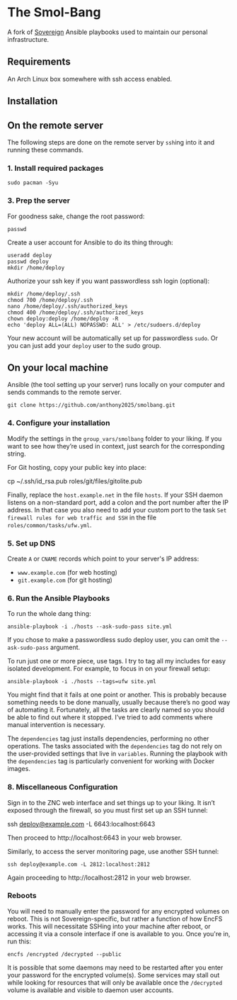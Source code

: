 The Smol-Bang
============

A fork of [Sovereign](https://github.com/sovereign/sovereign) Ansible playbooks used to maintain our personal infrastructure.

Requirements
------------

An Arch Linux box somewhere with ssh access enabled.

Installation
------------

## On the remote server

The following steps are done on the remote server by `ssh`ing into it and running these commands.

### 1. Install required packages

    sudo pacman -Syu

### 3. Prep the server

For goodness sake, change the root password:

    passwd

Create a user account for Ansible to do its thing through:

    useradd deploy
    passwd deploy
    mkdir /home/deploy

Authorize your ssh key if you want passwordless ssh login (optional):

    mkdir /home/deploy/.ssh
    chmod 700 /home/deploy/.ssh
    nano /home/deploy/.ssh/authorized_keys
    chmod 400 /home/deploy/.ssh/authorized_keys
    chown deploy:deploy /home/deploy -R
    echo 'deploy ALL=(ALL) NOPASSWD: ALL' > /etc/sudoers.d/deploy

Your new account will be automatically set up for passwordless `sudo`. Or you can just add your `deploy` user to the sudo group.

## On your local machine

Ansible (the tool setting up your server) runs locally on your computer and sends commands to the remote server.

    git clone https://github.com/anthony2025/smolbang.git

### 4. Configure your installation

Modify the settings in the `group_vars/smolbang` folder to your liking. If you want to see how they’re used in context, just search for the corresponding string.

For Git hosting, copy your public key into place:

  cp ~/.ssh/id_rsa.pub roles/git/files/gitolite.pub

Finally, replace the `host.example.net` in the file `hosts`. If your SSH daemon listens on a non-standard port, add a colon and the port number after the IP address. In that case you also need to add your custom port to the task `Set firewall rules for web traffic and SSH` in the file `roles/common/tasks/ufw.yml`.

### 5. Set up DNS

Create `A` or `CNAME` records which point to your server's IP address:

* `www.example.com` (for web hosting)
* `git.example.com` (for git hosting)

### 6. Run the Ansible Playbooks

To run the whole dang thing:

    ansible-playbook -i ./hosts --ask-sudo-pass site.yml

If you chose to make a passwordless sudo deploy user, you can omit the `--ask-sudo-pass` argument.

To run just one or more piece, use tags. I try to tag all my includes for easy isolated development. For example, to focus in on your firewall setup:

    ansible-playbook -i ./hosts --tags=ufw site.yml

You might find that it fails at one point or another. This is probably because something needs to be done manually, usually because there’s no good way of automating it. Fortunately, all the tasks are clearly named so you should be able to find out where it stopped. I’ve tried to add comments where manual intervention is necessary.

The `dependencies` tag just installs dependencies, performing no other operations. The tasks associated with the `dependencies` tag do not rely on the user-provided settings that live in `variables`. Running the playbook with the `dependencies` tag is particularly convenient for working with Docker images.

### 8. Miscellaneous Configuration

Sign in to the ZNC web interface and set things up to your liking. It isn’t exposed through the firewall, so you must first set up an SSH tunnel:

  ssh deploy@example.com -L 6643:localhost:6643

Then proceed to http://localhost:6643 in your web browser.

Similarly, to access the server monitoring page, use another SSH tunnel:

    ssh deploy@example.com -L 2812:localhost:2812

Again proceeding to http://localhost:2812 in your web browser.

### Reboots

You will need to manually enter the password for any encrypted volumes on reboot. This is not Sovereign-specific, but rather a function of how EncFS works. This will necessitate SSHing into your machine after reboot, or accessing it via a console interface if one is available to you. Once you're in, run this:

    encfs /encrypted /decrypted --public

It is possible that some daemons may need to be restarted after you enter your password for the encrypted volume(s). Some services may stall out while looking for resources that will only be available once the `/decrypted` volume is available and visible to daemon user accounts.
